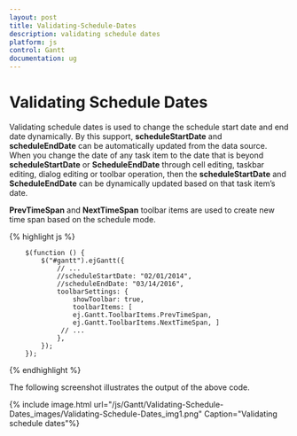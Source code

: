 ```yaml
---
layout: post
title: Validating-Schedule-Dates
description: validating schedule dates
platform: js
control: Gantt
documentation: ug
---
```


# Validating Schedule Dates

Validating schedule dates is used to change the schedule start date and end date dynamically. By this support, **scheduleStartDate** and **scheduleEndDate** can be automatically updated from the data source. When you change the date of any task item to the date that is beyond **scheduleStartDate** or **ScheduleEndDate** through cell editing, taskbar editing, dialog editing or toolbar operation, then the **scheduleStartDate** and **ScheduleEndDate** can be dynamically updated based on that task item’s date.

**PrevTimeSpan** and **NextTimeSpan** toolbar items are used to create new time span based on the schedule mode.

{% highlight js %}


        $(function () {
            $("#gantt").ejGantt({
                // ...
                //scheduleStartDate: "02/01/2014",
                //scheduleEndDate: "03/14/2016",
                toolbarSettings: {
                    showToolbar: true,
                    toolbarItems: [
                    ej.Gantt.ToolbarItems.PrevTimeSpan,
                    ej.Gantt.ToolbarItems.NextTimeSpan, ]
                 // ...
                },
            });
        });



{% endhighlight %}


The following screenshot illustrates the output of the above code.

{% include image.html url="/js/Gantt/Validating-Schedule-Dates_images/Validating-Schedule-Dates_img1.png" Caption="Validating schedule dates"%}

